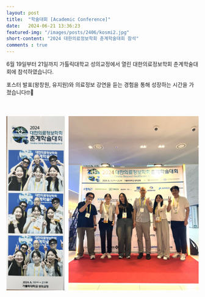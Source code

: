 ```yaml
---
layout: post 
title:  "학술대회 [Academic Conference]"
date:   2024-06-21 13:36:23
featured-img: "/images/posts/2406/kosmi2.jpg"
short-content: "2024 대한의료정보학회 춘계학술대회 참석"
comments : true
---
```


6월 19일부터 21일까지 가톨릭대학교 성의교정에서 열린 대한의료정보학회 춘계학술대회에 참석하였습니다. 
 
포스터 발표(왕창원, 유지원)와 의료정보 강연을 듣는 경험을 통해 성장하는 시간을 가졌습니다🤓📝

<br>

<div style="display: flex; justify-content: center;">
    <span class="image featured" style="margin-right: 10px;"><img src="/images/posts/2406/kosmi3.jpeg" alt="" style='height: 500px; object-fit: contain;'></span>
    <span class="image featured"><img src="/images/posts/2406/kosmi0.jpeg" alt="" style='height: 500px; object-fit: contain;'></span>
    
</div>